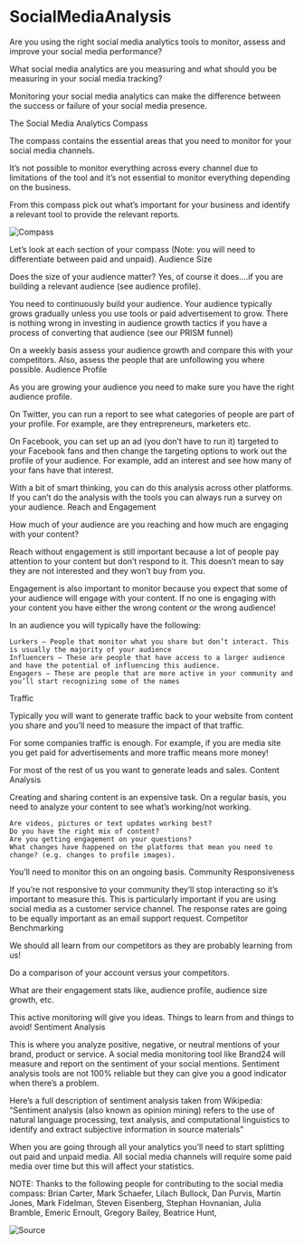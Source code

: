 # SocialMediaAnalysis
Are you using the right social media analytics tools to monitor, assess and improve your social media performance?

What social media analytics are you measuring and what should you be measuring in your social media tracking?

Monitoring your social media analytics can make the difference between the success or failure of your social media presence.

The Social Media Analytics Compass

The compass contains the essential areas that you need to monitor for your social media channels.

It’s not possible to monitor everything across every channel due to limitations of the tool and it’s not essential to monitor everything depending on the business.

From this compass pick out what’s important for your business and identify a relevant tool to provide the relevant reports.

![Compass](https://user-images.githubusercontent.com/21111859/39091017-c58437e0-45b9-11e8-8a48-57fc4ba15b50.jpg)


Let’s look at each section of your compass (Note: you will need to differentiate between paid and unpaid).
Audience Size

Does the size of your audience matter? Yes, of course it does….if you are building a relevant audience (see audience profile).

You need to continuously build your audience. Your audience typically grows gradually unless you use tools or paid advertisement to grow. There is nothing wrong in investing in audience growth tactics if you have a process of converting that audience (see our PRISM funnel)

On a weekly basis assess your audience growth and compare this with your competitors. Also, assess the people that are unfollowing you where possible.
Audience Profile

As you are growing your audience you need to make sure you have the right audience profile.

On Twitter, you can run a report to see what categories of people are part of your profile. For example, are they entrepreneurs, marketers etc.

On Facebook, you can set up an ad (you don’t have to run it) targeted to your Facebook fans and then change the targeting options to work out the profile of your audience. For example, add an interest and see how many of your fans have that interest.

With a bit of smart thinking, you can do this analysis across other platforms. If you can’t do the analysis with the tools you can always run a survey on your audience.
Reach and Engagement

How much of your audience are you reaching and how much are engaging with your content?

Reach without engagement is still important because a lot of people pay attention to your content but don’t respond to it. This doesn’t mean to say they are not interested and they won’t buy from you.

Engagement is also important to monitor because you expect that some of your audience will engage with your content. If no one is engaging with your content you have either the wrong content or the wrong audience!

In an audience you will typically have the following:

    Lurkers – People that monitor what you share but don’t interact. This is usually the majority of your audience
    Influencers – These are people that have access to a larger audience and have the potential of influencing this audience.
    Engagers – These are people that are more active in your community and you’ll start recognizing some of the names

Traffic

Typically you will want to generate traffic back to your website from content you share and you’ll need to measure the impact of that traffic.

For some companies traffic is enough. For example, if you are media site you get paid for advertisements and more traffic means more money!

For most of the rest of us you want to generate leads and sales.
Content Analysis

Creating and sharing content is an expensive task. On a regular basis, you need to analyze your content to see what’s working/not working.

    Are videos, pictures or text updates working best?
    Do you have the right mix of content?
    Are you getting engagement on your questions?
    What changes have happened on the platforms that mean you need to change? (e.g. changes to profile images).

You’ll need to monitor this on an ongoing basis.
Community Responsiveness

If you’re not responsive to your community they’ll stop interacting so it’s important to measure this. This is particularly important if you are using social media as a customer service channel. The response rates are going to be equally important as an email support request.
Competitor Benchmarking

We should all learn from our competitors as they are probably learning from us!

Do a comparison of your account versus your competitors.

What are their engagement stats like, audience profile, audience size growth, etc.

This active monitoring will give you ideas. Things to learn from and things to avoid!
Sentiment Analysis

This is where you analyze positive, negative, or neutral mentions of your brand, product or service. A social media monitoring tool like Brand24 will measure and report on the sentiment of your social mentions. Sentiment analysis tools are not 100% reliable but they can give you a good indicator when there’s a problem.

Here’s a full description of sentiment analysis taken from Wikipedia: “Sentiment analysis (also known as opinion mining) refers to the use of natural language processing, text analysis, and computational linguistics to identify and extract subjective information in source materials”

When you are going through all your analytics you’ll need to start splitting out paid and unpaid media. All social media channels will require some paid media over time but this will affect your statistics.

NOTE: Thanks to the following people for contributing to the social media compass: Brian Carter, Mark Schaefer, Lilach Bullock, Dan Purvis, Martin Jones, Mark Fidelman, Steven Eisenberg, Stephan Hovnanian, Julia Bramble, Emeric Ernoult, Gregory Bailey, Beatrice Hunt,

![Source](http://www.razorsocial.com/social-media-analytics-tools/) 
 

